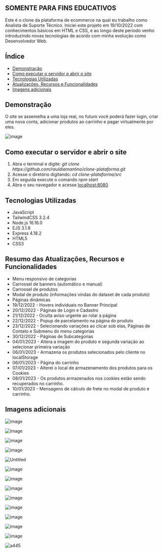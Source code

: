 ## SOMENTE PARA FINS EDUCATIVOS

Este é o clone da plataforma de ecommerce na qual eu trabalho como Analista de Suporte Técnico. Iniciei este projeto em 19/10/2022 com conhecimentos básicos em HTML e CSS, e ao longo deste período venho introduzindo novas tecnologias de acordo com minha evolução como Desenvolvedor Web.

<h2>Índice</h2>

-    <a href="#demo">Demonstração</a>
-    <a href="#como">Como executar o servidor e abrir o site</a>
-    <a href="#tech">Tecnologias Utilizadas</a>
-    <a href="#func">Atualizações, Recursos e Funcionalidades</a>
-    <a href="#add">Imagens adicionais</a>

<h2 id="demo">Demonstração</h2>

O site se assemelha a uma loja real, no futuro você poderá fazer login, criar uma nova conta, adicionar produtos ao carrinho e pagar virtualmente por eles.

![image](https://user-images.githubusercontent.com/100098231/209417771-6b5d62d6-8760-4169-8e57-3cfed3fe1349.png)

<h2 id="como">Como executar o servidor e abrir o site</h2>

<ol>
  <li>Abra o terminal e digite: <i>git clone https://github.com/rauldiamantino/clone-plataforma.git</i></li>
  <li>Acesse o diretório digitando: <i>cd clone-plataforma/src</i></li>
  <li>Em seguida execute o comando <i>npm start</i></li>
  <li>Abra o seu navegador e acesse <a href="http://localhost:8080">localhost:8080</a></li>
</ol>

<h2 id="tech">Tecnologias Utilizadas</h2>

<ul>
  <li>JavaScript</li>
  <li>TailwindCSS 3.2.4</li>
  <li>Node.js 16.16.0</li>
  <li>EJS 3.1.8</li>
  <li>Express 4.18.2</li>
  <li>HTML5</li>
  <li>CSS3</li>
</ul>

<h2 id="func">Resumo das Atualizações, Recursos e Funcionalidades</h2>

<ul>
  <li>Menu responsivo de categorias</li>
  <li>Carrossel de banners (automático e manual)</li>
  <li>Carrossel de produtos</li>
  <li>Modal de produto (informações vindas do dataset de cada produto)</li>
  <li>Páginas dinâmicas</li>
  <li>19/12/2022 - Hovers individuais no Banner Principal</li>
  <li>20/12/2022 - Páginas de Login e Cadastro</li>
  <li>21/12/2022 - Oculta aviso urgente ao rolar a página</li>
  <li>22/12/2022 - Popup de parcelamento na página do produto</li>
  <li>23/12/2022 - Selecionando variações ao clicar sob elas, Páginas de Contato e Submenu do menu categorias</li>
  <li>30/12/2022 - Páginas de Subcategorias</li>
  <li>04/01/2023 - Altera a imagem do produto e segunda variação ao selecionar primeira variação</li>
  <li>06/01/2023 - Armazena os produtos selecionados pelo cliente no localStorage</li>
  <li>06/01/2023 - Página do carrinho</li>
  <li>07/01/2023 - Alterei o local de armazenamento dos produtos para os Cookies</li>
  <li>08/01/2023 - Os produtos armazenados nos cookies estão sendo recuperados no carrinho.</li>
  <li>10/01/2023 - Mensagens de cálculo de frete no modal de produto e carrinho.</li>
</ul>

<h2 id="add">Imagens adicionais</h2>

![image](https://user-images.githubusercontent.com/100098231/211219057-4b57e0f5-2015-4fd6-b26e-7611aa73149d.png)

![image](https://user-images.githubusercontent.com/100098231/209417908-5f9fec23-0898-4b0e-84da-ea362fb3bcd1.png)

![image](https://user-images.githubusercontent.com/100098231/209417867-70d7dae7-1384-4982-a69d-efa4c4eea365.png)

![image](https://user-images.githubusercontent.com/100098231/209417892-98ed2492-c9e4-4ea5-8ef3-55c97a8b908b.png)

![Untitled](https://user-images.githubusercontent.com/100098231/209417726-772209e4-451a-49e3-9d4b-c514c3f7c611.png)

![image](https://user-images.githubusercontent.com/100098231/209251303-a9df300a-edd5-4efd-9ecc-acb2813d2df9.png)

![image](https://user-images.githubusercontent.com/100098231/209417827-49413ba5-304f-4c3b-b7fa-e2fa8e06d115.png)

![image](https://user-images.githubusercontent.com/100098231/209417840-cade3dde-8c07-46fd-9319-b623589ae50a.png)

![image](https://user-images.githubusercontent.com/100098231/209417833-a3eaac16-ad45-4baf-aea0-753d58ee8e4e.png)

![image](https://user-images.githubusercontent.com/100098231/209417925-2493deb7-1ddd-4f1f-b855-99f1bad0075e.png)

![image](https://user-images.githubusercontent.com/100098231/209251693-1ab2d4ab-e442-46cc-96fd-98a47a08d2aa.png)

![image](https://user-images.githubusercontent.com/100098231/209417937-12e81180-5366-47de-a029-feb3a362fbe4.png)

![image](https://user-images.githubusercontent.com/100098231/209417990-63bc2c92-f2a4-43fe-99aa-2c7a37c419aa.png)

![a445](https://user-images.githubusercontent.com/100098231/209418007-78855330-c7a9-4535-9cc8-59bbb18098db.png)
